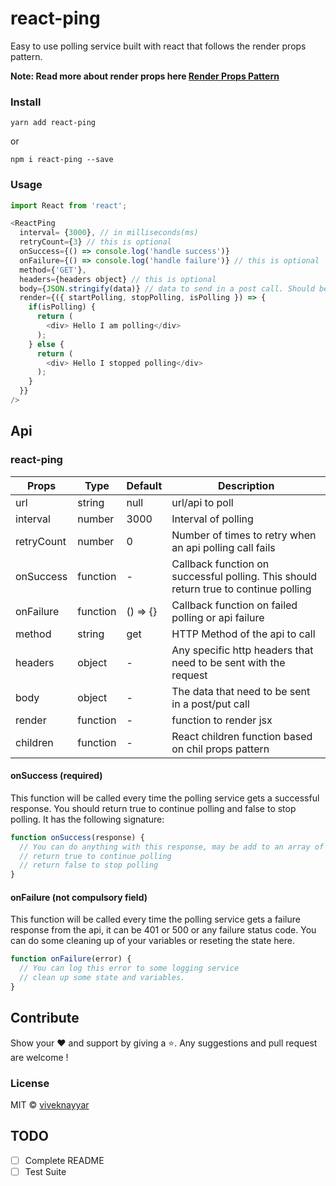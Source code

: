 # react-ping

Easy to use polling service built with react that follows the render props pattern.

**Note: Read more about render props here  [Render Props Pattern](https://reactjs.org/docs/render-props.html)**

### Install

```
yarn add react-ping
```

or

```
npm i react-ping --save
```

### Usage

```javascript
import React from 'react';

<ReactPing 
  interval= {3000}, // in milliseconds(ms)
  retryCount={3} // this is optional
  onSuccess={() => console.log('handle success')}
  onFailure={() => console.log('handle failure')} // this is optional
  method={'GET'},
  headers={headers object} // this is optional
  body={JSON.stringify(data)} // data to send in a post call. Should be stringified always
  render={({ startPolling, stopPolling, isPolling }) => {
    if(isPolling) {
      return (
        <div> Hello I am polling</div>
      );
    } else {
      return (
        <div> Hello I stopped polling</div>
      );
    }
  }}
/>
```

## Api

### react-ping

| Props                   | Type                   | Default   | Description                                                                                         |
|-------------------------|------------------------|-----------|-----------------------------------------------------------------------------------------------------|
| url                     | string                 | null      | url/api to poll                                                                                     |
| interval                | number                 | 3000      | Interval of polling                                                                                 |
| retryCount              | number                 | 0         | Number of times to retry when an api polling call fails                                             |
| onSuccess               | function               | -         | Callback function on successful polling. This should return true to continue polling                |
| onFailure               | function               | () => {}  | Callback function on failed polling or api failure                                                  |
| method                  | string                 | get       | HTTP Method of the api to call                                                                      |
| headers                 | object                 | -         | Any specific http headers that need to be sent with the request                                     |
| body                    | object                 | -         | The data that need to be sent in a post/put call                                                    |
| render                  | function               | -         | function to render jsx                                                                              |
| children                | function               | -         | React children function based on chil props pattern                                                 |

#### onSuccess (required)

This function will be called every time the polling service gets a successful response.
You should return true to continue polling and false to stop polling. It has the following signature:

```javascript
function onSuccess(response) {
  // You can do anything with this response, may be add to an array of some state of your react component
  // return true to continue polling
  // return false to stop polling
}
```

#### onFailure (not compulsory field)

This function will be called every time the polling service gets a failure response from the api, it can be 401 or 500 or any failure status code.
You can do some cleaning up of your variables or reseting the state here.

```javascript
function onFailure(error) {
  // You can log this error to some logging service
  // clean up some state and variables.
}
```

## Contribute

Show your ❤️ and support by giving a ⭐. Any suggestions and pull request are welcome !

### License

MIT © [viveknayyar](https://github.com/vivek12345)

## TODO

- [ ] Complete README
- [ ] Test Suite